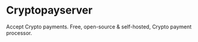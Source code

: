 # Cryptopayserver
Accept Crypto payments. Free, open-source &amp; self-hosted, Crypto payment processor.
